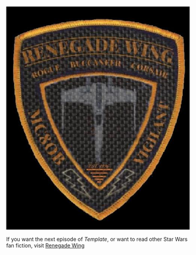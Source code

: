 ![](./assets/renegadewing.jpg)

If you want the next episode of *Template*, or want to read other Star Wars fan fiction, visit [Renegade Wing](http://www.renegadewing.com)